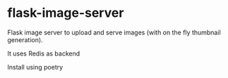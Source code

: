 flask-image-server
==================

Flask image server to upload and serve images (with on the fly thumbnail generation).

It uses Redis as backend 

Install using poetry

